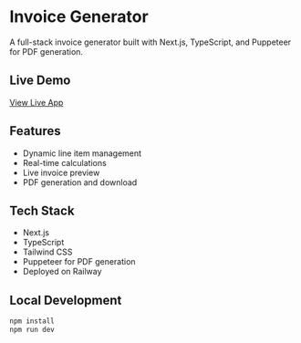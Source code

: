 # Invoice Generator

A full-stack invoice generator built with Next.js, TypeScript, and Puppeteer for PDF generation.

## Live Demo
[View Live App](https://invoicegen-production-0cc2.up.railway.app/)

## Features
- Dynamic line item management
- Real-time calculations
- Live invoice preview
- PDF generation and download

## Tech Stack
- Next.js
- TypeScript
- Tailwind CSS
- Puppeteer for PDF generation
- Deployed on Railway

## Local Development
```bash
npm install
npm run dev
```